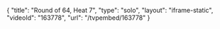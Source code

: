 {
    "title": "Round of 64, Heat 7",
    "type": "solo",
    "layout": "iframe-static",
    "videoId": "163778",
    "url": "\/tvpembed\/163778"
}